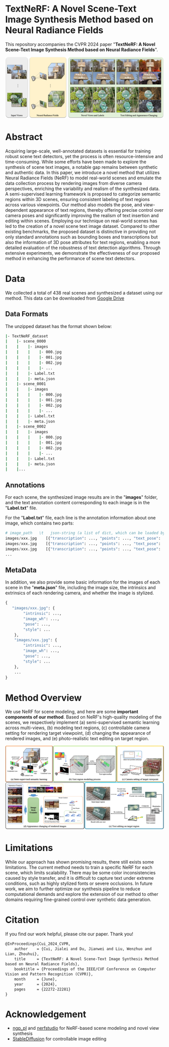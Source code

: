 # TextNeRF: A Novel Scene-Text Image Synthesis Method based on Neural Radiance Fields
 This repository accompanies the CVPR 2024 paper "__TextNeRF: A Novel Scene-Text Image Synthesis Method based on Neural Radiance Fields__".
 
![](figs/teaser.png)
# Abstract
Acquiring large-scale, well-annotated datasets is essential for training robust scene text detectors, yet the process is often resource-intensive and time-consuming. While some efforts have been made to explore the synthesis of scene text images, a notable gap remains between synthetic and authentic data. In this paper, we introduce a novel method that utilizes Neural Radiance Fields (NeRF) to model real-world scenes and emulate the data collection process by rendering images from diverse camera perspectives, enriching the variability and realism of the synthesized data. A semi-supervised learning framework is proposed to categorize semantic regions within 3D scenes, ensuring consistent labeling of text regions across various viewpoints. Our method also models the pose, and view-dependent appearance of text regions, thereby offering precise control over camera poses and significantly improving the realism of text insertion and editing within scenes. Employing our technique on real-world scenes has led to the creation of a novel scene text image dataset. Compared to other existing benchmarks, the proposed dataset is distinctive in providing not only standard annotations such as bounding boxes and transcriptions but also the information of 3D pose attributes for text regions, enabling a more detailed evaluation of the robustness of text detection algorithms. Through extensive experiments, we demonstrate the effectiveness of our proposed method in enhancing the performance of scene text detectors.

# Data
We collected a total of 438 real scenes and synthesized a dataset using our method. 
This data can be downloaded from [Google Drive](https://drive.google.com/drive/folders/1mp60VcXW3cylIuZvRI4U1NBzANFmCclO?usp=drive_link)

## Data Formats
The unzipped dataset has the format shown below:
```sh
|- TextNeRF_dataset
|    |- scene_0000
|    |    |- images
|    |    |    |- 000.jpg
|    |    |    |- 001.jpg
|    |    |    |- 002.jpg
|    |    |    |- ...
|    |    |- Label.txt
|    |    |- meta.json
|    |- scene_0001
|    |    |- images
|    |    |    |- 000.jpg
|    |    |    |- 001.jpg
|    |    |    |- 002.jpg
|    |    |    |- ...
|    |    |- Label.txt
|    |    |- meta.json
|    |- scene_0002
|    |    |- images
|    |    |    |- 000.jpg
|    |    |    |- 001.jpg
|    |    |    |- 002.jpg
|    |    |    |- ...
|    |    |- Label.txt
|    |    |- meta.json
|    |...
```

## Annotations
For each scene, the synthesized image results are in the "__images__" folder, and the text annotation content corresponding to each image is in the "__Label.txt__" file. 

For the "__Label.txt__" file, each line is the annotation information about one image, which contains two parts:

```py
# image_path   \t   json-string (a list of dict, which can be loaded by json.loads() function)
images/xxx.jpg    [{"transcription": ..., "points": ..., "text_pose": ...}, ...]
images/xxx.jpg    [{"transcription": ..., "points": ..., "text_pose": ...}, ...]
images/xxx.jpg    [{"transcription": ..., "points": ..., "text_pose": ...}, ...]
...
```

## MetaData
In addition, we also provide some basic information for the images of each scene in the "__meta.json__" file, including the image size, the intrinsics and extrinsics of each rendering camera, and whether the image is stylized.
```py
{
   "images/xxx.jpg": {
        "intrinsic": ...,
        "image_wh": ...,
        "pose": ...,
        "style": ...
    },
    "images/xxx.jpg": {
        "intrinsic": ...,
        "image_wh": ...,
        "pose": ...,
        "style": ...
    },
    ...
}
```

# Method Overview
We use NeRF for scene modeling, and here are some __important components of our method__. Based on NeRF's high-quality modeling of the scenes, we respectively implement (a) semi-supervised semantic learning across multi-views, (b) modeling text regions, (c) controllable camera setting for rendering target viewpoint, (d) changing the appearance of rendered images, and (e) photo-realistic text editing on target region.

![](figs/method.png)


# Limitations
While our approach has shown promising results, there still exists some limitations. 
The current method needs to train a specific NeRF for each scene, which limits scalability.
There may be some color inconsistencies caused by style transfer, and it is difficult to capture text under extreme conditions, such as highly stylized fonts or severe occlusions. 
In future work, we aim to further optimize our synthesis pipeline to reduce computational demands and explore the extension of our method to other domains requiring fine-grained control over synthetic data generation. 

# Citation
If you find our work helpful, please cite our paper. Thank you!
```
@InProceedings{Cui_2024_CVPR,
    author    = {Cui, Jialei and Du, Jianwei and Liu, Wenzhuo and Lian, Zhouhui},
    title     = {TextNeRF: A Novel Scene-Text Image Synthesis Method based on Neural Radiance Fields},
    booktitle = {Proceedings of the IEEE/CVF Conference on Computer Vision and Pattern Recognition (CVPR)},
    month     = {June},
    year      = {2024},
    pages     = {22272-22281}
}
```

# Acknowledgement
- [ngp_pl](https://github.com/kwea123/ngp_pl) and [nerfstudio](https://github.com/nerfstudio-project/nerfstudio) for NeRF-based scene modeling and novel view synthesis
- [StableDiffusion](https://github.com/CompVis/stable-diffusion) for controllable image editing

